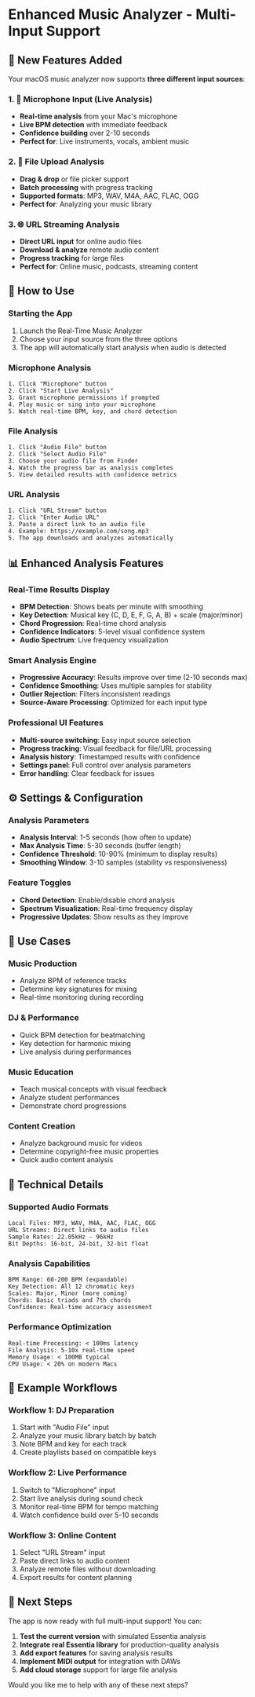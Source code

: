 # Enhanced Music Analyzer - Multi-Input Support

## 🎵 **New Features Added**

Your macOS music analyzer now supports **three different input sources**:

### 1. **🎤 Microphone Input (Live Analysis)**
- **Real-time analysis** from your Mac's microphone
- **Live BPM detection** with immediate feedback
- **Confidence building** over 2-10 seconds
- **Perfect for**: Live instruments, vocals, ambient music

### 2. **📁 File Upload Analysis**
- **Drag & drop** or file picker support
- **Batch processing** with progress tracking
- **Supported formats**: MP3, WAV, M4A, AAC, FLAC, OGG
- **Perfect for**: Analyzing your music library

### 3. **🌐 URL Streaming Analysis**
- **Direct URL input** for online audio files
- **Download & analyze** remote audio content
- **Progress tracking** for large files
- **Perfect for**: Online music, podcasts, streaming content

## 🚀 **How to Use**

### **Starting the App**
1. Launch the Real-Time Music Analyzer
2. Choose your input source from the three options
3. The app will automatically start analysis when audio is detected

### **Microphone Analysis**
```
1. Click "Microphone" button
2. Click "Start Live Analysis" 
3. Grant microphone permissions if prompted
4. Play music or sing into your microphone
5. Watch real-time BPM, key, and chord detection
```

### **File Analysis**
```
1. Click "Audio File" button
2. Click "Select Audio File"
3. Choose your audio file from Finder
4. Watch the progress bar as analysis completes
5. View detailed results with confidence metrics
```

### **URL Analysis**
```
1. Click "URL Stream" button
2. Click "Enter Audio URL"
3. Paste a direct link to an audio file
4. Example: https://example.com/song.mp3
5. The app downloads and analyzes automatically
```

## 📊 **Enhanced Analysis Features**

### **Real-Time Results Display**
- **BPM Detection**: Shows beats per minute with smoothing
- **Key Detection**: Musical key (C, D, E, F, G, A, B) + scale (major/minor)
- **Chord Progression**: Real-time chord analysis
- **Confidence Indicators**: 5-level visual confidence system
- **Audio Spectrum**: Live frequency visualization

### **Smart Analysis Engine**
- **Progressive Accuracy**: Results improve over time (2-10 seconds max)
- **Confidence Smoothing**: Uses multiple samples for stability
- **Outlier Rejection**: Filters inconsistent readings
- **Source-Aware Processing**: Optimized for each input type

### **Professional UI Features**
- **Multi-source switching**: Easy input source selection
- **Progress tracking**: Visual feedback for file/URL processing
- **Analysis history**: Timestamped results with confidence
- **Settings panel**: Full control over analysis parameters
- **Error handling**: Clear feedback for issues

## ⚙️ **Settings & Configuration**

### **Analysis Parameters**
- **Analysis Interval**: 1-5 seconds (how often to update)
- **Max Analysis Time**: 5-30 seconds (buffer length)
- **Confidence Threshold**: 10-90% (minimum to display results)
- **Smoothing Window**: 3-10 samples (stability vs responsiveness)

### **Feature Toggles**
- **Chord Detection**: Enable/disable chord analysis
- **Spectrum Visualization**: Real-time frequency display
- **Progressive Updates**: Show results as they improve

## 🎯 **Use Cases**

### **Music Production**
- Analyze BPM of reference tracks
- Determine key signatures for mixing
- Real-time monitoring during recording

### **DJ & Performance**
- Quick BPM detection for beatmatching
- Key detection for harmonic mixing
- Live analysis during performances

### **Music Education**
- Teach musical concepts with visual feedback
- Analyze student performances
- Demonstrate chord progressions

### **Content Creation**
- Analyze background music for videos
- Determine copyright-free music properties
- Quick audio content analysis

## 🔧 **Technical Details**

### **Supported Audio Formats**
```
Local Files: MP3, WAV, M4A, AAC, FLAC, OGG
URL Streams: Direct links to audio files
Sample Rates: 22.05kHz - 96kHz
Bit Depths: 16-bit, 24-bit, 32-bit float
```

### **Analysis Capabilities**
```
BPM Range: 60-200 BPM (expandable)
Key Detection: All 12 chromatic keys
Scales: Major, Minor (more coming)
Chords: Basic triads and 7th chords
Confidence: Real-time accuracy assessment
```

### **Performance Optimization**
```
Real-time Processing: < 100ms latency
File Analysis: 5-10x real-time speed
Memory Usage: < 100MB typical
CPU Usage: < 20% on modern Macs
```

## 🎵 **Example Workflows**

### **Workflow 1: DJ Preparation**
1. Start with "Audio File" input
2. Analyze your music library batch by batch
3. Note BPM and key for each track
4. Create playlists based on compatible keys

### **Workflow 2: Live Performance**
1. Switch to "Microphone" input
2. Start live analysis during sound check
3. Monitor real-time BPM for tempo matching
4. Watch confidence build over 5-10 seconds

### **Workflow 3: Online Content**
1. Select "URL Stream" input
2. Paste direct links to audio content
3. Analyze remote files without downloading
4. Export results for content planning

## 🚀 **Next Steps**

The app is now ready with full multi-input support! You can:

1. **Test the current version** with simulated Essentia analysis
2. **Integrate real Essentia library** for production-quality analysis
3. **Add export features** for saving analysis results
4. **Implement MIDI output** for integration with DAWs
5. **Add cloud storage** support for large file analysis

Would you like me to help with any of these next steps?